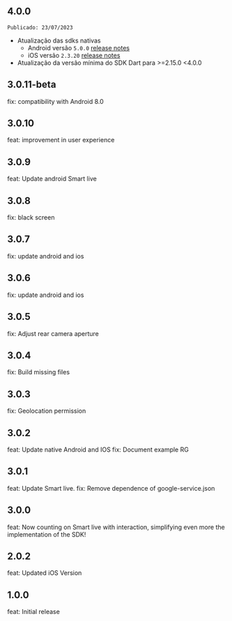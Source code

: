 ## 4.0.0
``Publicado: 23/07/2023``
- Atualização das sdks nativas
    - Android versão `5.0.0` [release notes](https://developers.unico.io/docs/check/SDK/android/release-notesAndroidSDK/)
    - iOS versão `2.3.20` [release notes](https://developers.unico.io/docs/check/SDK/iOS/release-notesiOSSDK)
- Atualização da versão mínima do SDK Dart para >=2.15.0 <4.0.0
## 3.0.11-beta
fix: compatibility with Android 8.0
## 3.0.10
feat: improvement in user experience
## 3.0.9
feat: Update android Smart live
## 3.0.8
fix: black screen
## 3.0.7
fix: update android and ios
## 3.0.6
fix: update android and ios
## 3.0.5
fix: Adjust rear camera aperture
## 3.0.4
fix: Build missing files
## 3.0.3
fix: Geolocation permission
## 3.0.2
feat: Update native Android and IOS
fix: Document example RG
## 3.0.1
feat: Update Smart live.
fix: Remove dependence of google-service.json
## 3.0.0
feat: Now counting on Smart live with interaction, simplifying even more the implementation of the SDK!
## 2.0.2
feat: Updated iOS Version
## 1.0.0
feat: Initial release
